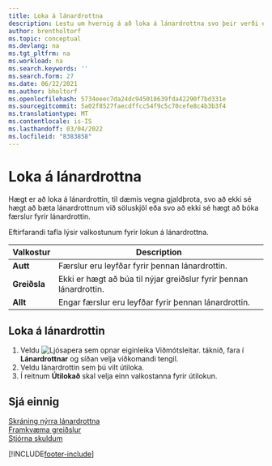```yaml
---
title: Loka á lánardrottna
description: Lestu um hvernig á að loka á lánardrottna svo þeir verði ekki teknir með í neinum færslum, eða einfaldlega loka fyrir nýjar greiðslur til þeirra.
author: brentholtorf
ms.topic: conceptual
ms.devlang: na
ms.tgt_pltfrm: na
ms.workload: na
ms.search.keywords: ''
ms.search.form: 27
ms.date: 06/22/2021
ms.author: bholtorf
ms.openlocfilehash: 5734eeec7da24dc945018639fda42290f7bd331e
ms.sourcegitcommit: 5a02f8527faecdffcc54f9c5c70cefe8c4b3b3f4
ms.translationtype: MT
ms.contentlocale: is-IS
ms.lasthandoff: 03/04/2022
ms.locfileid: "8383858"
---
```

# <a name="block-vendors"></a>Loka á lánardrottna
Hægt er að loka á lánardrottin, til dæmis vegna gjaldþrota, svo að ekki sé hægt að bæta lánardrottnum við söluskjöl eða svo að ekki sé hægt að bóka færslur fyrir lánardrottin.

Eftirfarandi tafla lýsir valkostunum fyrir lokun á lánardrottna.  

|Valkostur|Description|  
|--------------------|------------|  
|**Autt**|Færslur eru leyfðar fyrir þennan lánardrottin.|
|**Greiðsla**|Ekki er hægt að búa til nýjar greiðslur fyrir þennan lánardrottin.|  
|**Allt**|Engar færslur eru leyfðar fyrir þennan lánardrottin.|  

## <a name="to-block-a-vendor"></a>Loka á lánardrottin  
1. Veldu ![Ljósapera sem opnar eiginleika Viðmótsleitar.](media/ui-search/search_small.png "Segðu mér hvað þú vilt gera") táknið, fara í **Lánardrottnar** og síðan velja viðkomandi tengil.
2. Veldu lánardrottin sem þú vilt útiloka.
3. Í reitnum **Útilokað** skal velja einn valkostanna fyrir útilokun.

## <a name="see-also"></a>Sjá einnig  
[Skráning nýrra lánardrottna](purchasing-how-register-new-vendors.md)  
[Framkvæma greiðslur](payables-make-payments.md)  
[Stjórna skuldum](payables-manage-payables.md)


[!INCLUDE[footer-include](includes/footer-banner.md)]